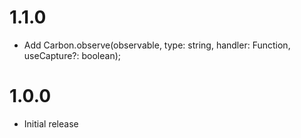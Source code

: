# 1.1.0
- Add Carbon.observe(observable, type: string, handler: Function, useCapture?: boolean);

# 1.0.0
- Initial release